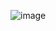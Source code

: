 ![image](https://github.com/CoolCoolOne/nenuphar_dev/assets/162994571/7615536d-1b76-4465-852e-59ede560e388)
